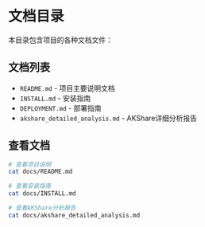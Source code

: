 # 文档目录

本目录包含项目的各种文档文件：

## 文档列表

- `README.md` - 项目主要说明文档
- `INSTALL.md` - 安装指南
- `DEPLOYMENT.md` - 部署指南
- `akshare_detailed_analysis.md` - AKShare详细分析报告

## 查看文档

```bash
# 查看项目说明
cat docs/README.md

# 查看安装指南
cat docs/INSTALL.md

# 查看AKShare分析报告
cat docs/akshare_detailed_analysis.md
```
